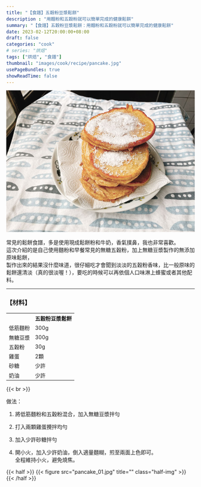 ```yaml
---
title: "【食譜】五穀粉豆漿鬆餅"
description : "用麵粉和五穀粉就可以簡單完成的健康鬆餅"
summary: "【食譜】五穀粉豆漿鬆餅：用麵粉和五穀粉就可以簡單完成的健康鬆餅"
date: 2023-02-12T20:00:00+08:00
draft: false
categories: "cook"
# series: "烘焙"
tags: ["烘焙", "食譜"]
thumbnail: "images/cook/recipe/pancake.jpg"
usePageBundles: true
showReadTime: false
---
```


![五穀粉豆漿鬆餅](pancake_02.jpg)

常見的鬆餅食譜，多是使用現成鬆餅粉和牛奶，香氣撲鼻，我也非常喜歡。
\
這次介紹的是自己使用麵粉和早餐常見的無糖五穀粉，加上無糖豆漿製作的無添加原味鬆餅，
\
製作出來的結果沒什麼味道，很仔細吃才會聞到淡淡的五穀粉香味，比一般原味的鬆餅還清淡（真的很淡喔！），要吃的時候可以再依個人口味淋上蜂蜜或者其他配料。

---

### 【材料】

  <table>
    <tr>
      <th></th><th>五穀粉豆漿鬆餅</th>
    </tr>
    <tr>
      <td>低筋麵粉</td>
      <td>300g</td>
    </tr>
    <tr>
      <td>無糖豆漿</td>
      <td>300g</td>
    </tr>
    <tr>
      <td>五穀粉</td>
      <td>30g</td>
    </tr>
    <tr>
      <td>雞蛋</td>
      <td>2顆</td>
    </tr>
    <tr>
      <td>砂糖</td>
      <td>少許</td>
    </tr>
    <tr>
      <td>奶油</td>
      <td>少許</td>
    </tr>
  </table>

{{< br >}}

做法：

1. 將低筋麵粉和五穀粉混合，加入無糖豆漿拌勻

2. 打入兩顆雞蛋攪拌均勻

3. 加入少許砂糖拌勻

4. 開小火，加入少許奶油，倒入適量麵糊，煎至兩面上色即可。
\
全程維持小火，避免燒焦。

{{< half >}}
{{< figure src="pancake_01.jpg" title="" class="half-img" >}}
{{< /half >}}
